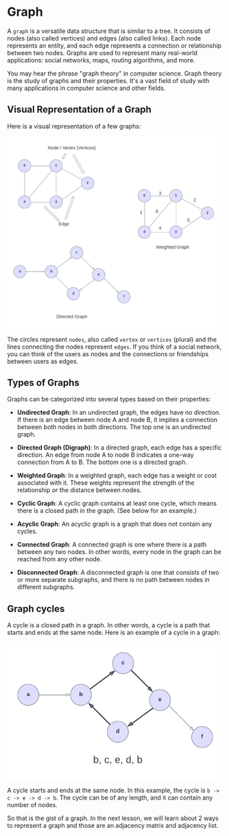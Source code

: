# Graph

A `graph` is a versatile data structure that is similar to a tree. It consists of nodes (also called vertices) and edges (also called links). Each node represents an entity, and each edge represents a connection or relationship between two nodes. Graphs are used to represent many real-world applications: social networks, maps, routing algorithms, and more.

You may hear the phrase "graph theory" in computer science. Graph theory is the study of graphs and their properties. It's a vast field of study with many applications in computer science and other fields.

## Visual Representation of a Graph

Here is a visual representation of a few graphs:

<img src="../images/graph.png"  alt="" />

The circles represent `nodes`, also called `vertex` or `vertices` (plural) and the lines connecting the nodes represent `edges`. If you think of a social network, you can think of the users as nodes and the connections or friendships between users as edges.

## Types of Graphs

Graphs can be categorized into several types based on their properties:

- **Undirected Graph**: In an undirected graph, the edges have no direction. If there is an edge between node A and node B, it implies a connection between both nodes in both directions. The top one is an undirected graph.

- **Directed Graph (Digraph)**: In a directed graph, each edge has a specific direction. An edge from node A to node B indicates a one-way connection from A to B. The bottom one is a directed graph.

- **Weighted Graph**: In a weighted graph, each edge has a weight or cost associated with it. These weights represent the strength of the relationship or the distance between nodes.

- **Cyclic Graph**: A cyclic graph contains at least one cycle, which means there is a closed path in the graph. (See below for an example.)

- **Acyclic Graph**: An acyclic graph is a graph that does not contain any cycles.

- **Connected Graph**: A connected graph is one where there is a path between any two nodes. In other words, every node in the graph can be reached from any other node.

- **Disconnected Graph**: A disconnected graph is one that consists of two or more separate subgraphs, and there is no path between nodes in different subgraphs.

## Graph cycles

A cycle is a closed path in a graph. In other words, a cycle is a path that starts and ends at the same node. Here is an example of a cycle in a graph:

<img src="../images/graph-cycle.png"  alt="" />

A cycle starts and ends at the same node. In this example, the cycle is `b -> c -> e -> d -> b`. The cycle can be of any length, and it can contain any number of nodes.

So that is the gist of a graph. In the next lesson, we will learn about 2 ways to represent a graph and those are an adjacency matrix and adjacency list.
